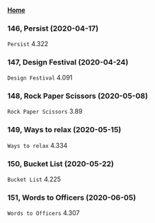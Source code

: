#### [Home](https://eshtmc.github.io/)    

### 146,  Persist (2020-04-17)
`Persist` 4.322 

### 147,  Design Festival (2020-04-24)
`Design Festival` 4.091

### 148,  Rock Paper Scissors (2020-05-08)
`Rock Paper Scissors` 3.89

### 149,  Ways to relax (2020-05-15)
`Ways to relax` 4.334

### 150,  Bucket List (2020-05-22)
`Bucket List` 4.225    

### 151,  Words to Officers (2020-06-05)
`Words to Officers` 4.307    

